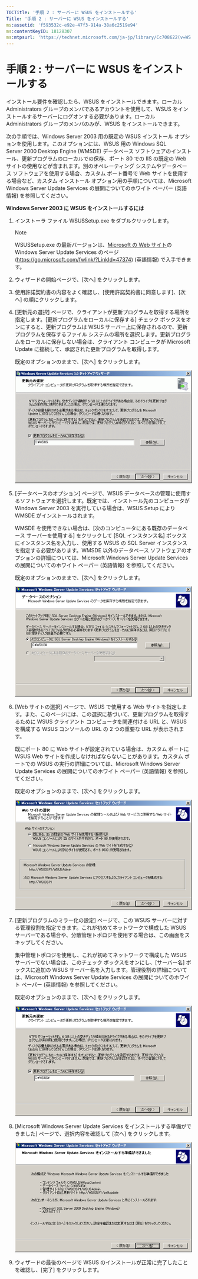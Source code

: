 ```yaml
---
TOCTitle: '手順 2 : サーバーに WSUS をインストールする'
Title: '手順 2 : サーバーに WSUS をインストールする'
ms:assetid: 'f593532c-e92e-47f3-914a-38a6c2519e94'
ms:contentKeyID: 18128307
ms:mtpsurl: 'https://technet.microsoft.com/ja-jp/library/Cc708622(v=WS.10)'
---
```


手順 2 : サーバーに WSUS をインストールする
===========================================

インストール要件を確認したら、WSUS をインストールできます。ローカル Administrators グループのメンバであるアカウントを使用して、WSUS をインストールするサーバーにログオンする必要があります。ローカル Administrators グループのメンバのみが、WSUS をインストールできます。

次の手順では、Windows Server 2003 用の既定の WSUS インストール オプションを使用します。このオプションには、WSUS 用の Windows SQL Server 2000 Desktop Engine (WMSDE) データベース ソフトウェアのインストール、更新プログラムのローカルでの保存、ポート 80 での IIS の既定の Web サイトの使用などが含まれます。別のオペレーティング システムやデータベース ソフトウェアを使用する場合、カスタム ポート番号で Web サイトを使用する場合など、カスタム インストール オプション用の手順については、Microsoft Windows Server Update Services の展開についてのホワイト ペーパー (英語情報) を参照してください。

**Windows Server 2003 に WSUS をインストールするには**
1.  インストーラ ファイル WSUSSetup.exe をダブルクリックします。

    > [!NOTE]
    > WSUSSetup.exe の最新バージョンは、[Microsoft の Web サイト](https://go.microsoft.com/fwlink/?linkid=47374)の Windows Server Update Services のページ (https://go.microsoft.com/fwlink/?LinkId=47374) (英語情報) で入手できます。 

2.  ウィザードの開始ページで、\[次へ\] をクリックします。

3.  使用許諾契約書の内容をよく確認し、\[使用許諾契約書に同意します\]、\[次へ\] の順にクリックします。

4.  \[更新元の選択\] ページで、クライアントが更新プログラムを取得する場所を指定します。\[更新プログラムをローカルに保存する\] チェック ボックスをオンにすると、更新プログラムは WSUS サーバー上に保存されるので、更新プログラムを保存するファイル システムの場所を選択します。更新プログラムをローカルに保存しない場合は、クライアント コンピュータが Microsoft Update に接続して、承認された更新プログラムを取得します。

    既定のオプションのままで、\[次へ\] をクリックします。

    ![](images/Cc708622.fa6ac6a6-6814-4b7e-96e8-e08af5e534b8(WS.10).gif)

5.  \[データベースのオプション\] ページで、WSUS データベースの管理に使用するソフトウェアを選択します。既定では、インストール先のコンピュータが Windows Server 2003 を実行している場合は、WSUS Setup により WMSDE がインストールされます。

    WMSDE を使用できない場合は、\[次のコンピュータにある既存のデータベース サーバーを使用する\] をクリックして \[SQL インスタンス名\] ボックスにインスタンス名を入力し、使用する WSUS の SQL Server インスタンスを指定する必要があります。WMSDE 以外のデータベース ソフトウェアのオプションの詳細については、Microsoft Windows Server Update Services の展開についてのホワイト ペーパー (英語情報) を参照してください。

    既定のオプションのままで、\[次へ\] をクリックします。

    ![](images/Cc708622.bc0b73ad-b338-437c-a3c7-0299e819840d(WS.10).gif)

6.  \[Web サイトの選択\] ページで、WSUS で使用する Web サイトを指定します。また、このページには、この選択に基づいて、更新プログラムを取得するために WSUS クライアント コンピュータを関連付ける URL と、WSUS を構成する WSUS コンソールの URL の 2 つの重要な URL が表示されます。

    既にポート 80 に Web サイトが設定されている場合は、カスタム ポートに WSUS Web サイトを作成しなければならないことがあります。カスタム ポートでの WSUS の実行の詳細については、Microsoft Windows Server Update Services の展開についてのホワイト ペーパー (英語情報) を参照してください。

    既定のオプションのままで、\[次へ\] をクリックします。

    ![](images/Cc708622.64ed7643-a050-4f54-bf9f-04cf7931adc0(WS.10).gif)

7.  \[更新プログラムのミラー化の設定\] ページで、この WSUS サーバーに対する管理役割を指定できます。これが初めてネットワークで構成した WSUS サーバーである場合や、分散管理トポロジを使用する場合は、この画面をスキップしてください。

    集中管理トポロジを使用し、これが初めてネットワークで構成した WSUS サーバーでない場合は、このチェック ボックスをオンにし、\[サーバー名\] ボックスに追加の WSUS サーバー名を入力します。管理役割の詳細については、Microsoft Windows Server Update Services の展開についてのホワイト ペーパー (英語情報) を参照してください。

    既定のオプションのままで、\[次へ\] をクリックします。

    ![](images/Cc708622.f26e09d5-983c-418d-8511-8960850403ef(WS.10).gif)

8.  \[Microsoft Windows Server Update Services をインストールする準備ができました\] ページで、選択内容を確認して \[次へ\] をクリックします。

    ![](images/Cc708622.20de7d09-3d30-4867-9253-6f353dd1923d(WS.10).gif)

9.  ウィザードの最後のページで WSUS のインストールが正常に完了したことを確認し、\[完了\] をクリックします。
